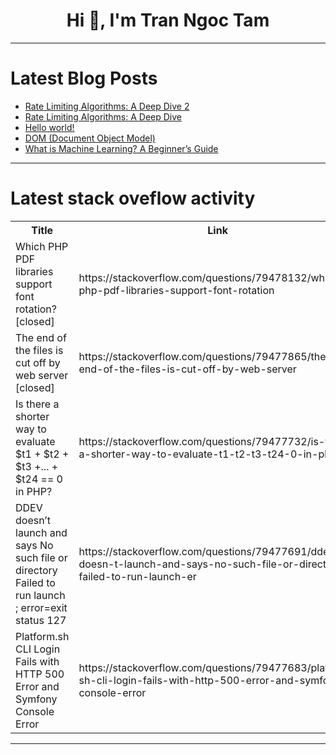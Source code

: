 <h1 align="center">Hi 👋, I'm Tran Ngoc Tam</h1>

---

# Latest Blog Posts 
<!-- BLOG-POST-LIST:START -->
- [Rate Limiting Algorithms: A Deep Dive 2](https://dev.to/devcorner/rate-limiting-algorithms-a-deep-dive-2-14n5)
- [Rate Limiting Algorithms: A Deep Dive](https://dev.to/devcorner/rate-limiting-algorithms-a-deep-dive-49a0)
- [Hello world!](https://dev.to/wagnertomaz/hello-world-21kj)
- [DOM &lpar;Document Object Model&rpar;](https://dev.to/rubiya_reba/dom-document-object-model-2537)
- [What is Machine Learning? A Beginner’s Guide](https://dev.to/alex_aslam/what-is-machine-learning-a-beginners-guide-2ono)
<!-- BLOG-POST-LIST:END -->

---

# Latest stack oveflow activity
<table>
  <tr><th>Title</th><th>Link</th></tr>
  <!-- STACKOVERFLOW:START --><tr><td>Which PHP PDF libraries support font rotation? [closed]</td><td>https://stackoverflow.com/questions/79478132/which-php-pdf-libraries-support-font-rotation</td></tr><tr><td>The end of the files is cut off by web server [closed]</td><td>https://stackoverflow.com/questions/79477865/the-end-of-the-files-is-cut-off-by-web-server</td></tr><tr><td>Is there a shorter way to evaluate $t1 + $t2 + $t3 +... + $t24 == 0 in PHP?</td><td>https://stackoverflow.com/questions/79477732/is-there-a-shorter-way-to-evaluate-t1-t2-t3-t24-0-in-php</td></tr><tr><td>DDEV doesn’t launch and says No such file or directory Failed to run launch ; error=exit status 127</td><td>https://stackoverflow.com/questions/79477691/ddev-doesn-t-launch-and-says-no-such-file-or-directory-failed-to-run-launch-er</td></tr><tr><td>Platform.sh CLI Login Fails with HTTP 500 Error and Symfony Console Error</td><td>https://stackoverflow.com/questions/79477683/platform-sh-cli-login-fails-with-http-500-error-and-symfony-console-error</td></tr><!-- STACKOVERFLOW:END -->
</table>

---


